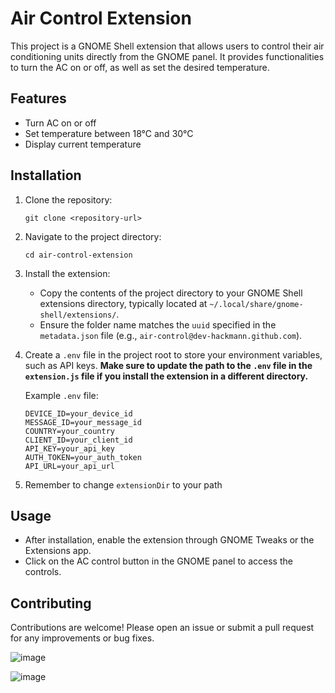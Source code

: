 # Air Control Extension

This project is a GNOME Shell extension that allows users to control their air conditioning units directly from the GNOME panel. It provides functionalities to turn the AC on or off, as well as set the desired temperature.

## Features

- Turn AC on or off
- Set temperature between 18°C and 30°C
- Display current temperature

## Installation

1. Clone the repository:
   ```
   git clone <repository-url>
   ```

2. Navigate to the project directory:
   ```
   cd air-control-extension
   ```

3. Install the extension:
   - Copy the contents of the project directory to your GNOME Shell extensions directory, typically located at `~/.local/share/gnome-shell/extensions/`.
   - Ensure the folder name matches the `uuid` specified in the `metadata.json` file (e.g., `air-control@dev-hackmann.github.com`).

4. Create a `.env` file in the project root to store your environment variables, such as API keys. **Make sure to update the path to the `.env` file in the `extension.js` file if you install the extension in a different directory.**

   Example `.env` file:
   ```
   DEVICE_ID=your_device_id
   MESSAGE_ID=your_message_id
   COUNTRY=your_country
   CLIENT_ID=your_client_id
   API_KEY=your_api_key
   AUTH_TOKEN=your_auth_token
   API_URL=your_api_url
   ```

5. Remember to change `extensionDir` to your path

## Usage

- After installation, enable the extension through GNOME Tweaks or the Extensions app.
- Click on the AC control button in the GNOME panel to access the controls.

## Contributing

Contributions are welcome! Please open an issue or submit a pull request for any improvements or bug fixes.

![image](https://github.com/user-attachments/assets/9a5fecf6-03e9-4478-bee7-0014a8b04b2e)

![image](https://github.com/user-attachments/assets/944bffb9-2fcc-4c28-9997-e72263a9583c)

